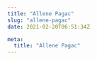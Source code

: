 ```yaml
---
title: "Allene Pagac"
slug: "allene-pagac"
date: 2021-02-20T06:51:34Z

meta:
  title: "Allene Pagac"
---
```


